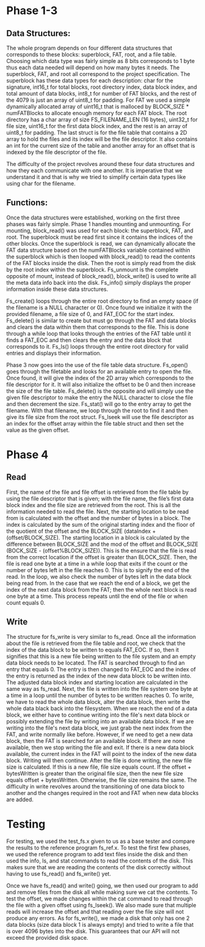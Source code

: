 # Phase 1-3
## Data Structures:

The whole program depends on four different data structures that corresponds to
these blocks: superblock, FAT, root, and a file table. Choosing which data type
was fairly simple as 8 bits corresponds to 1 byte thus each data needed will
depend on how many bytes it needs. The superblock, FAT, and root all correspond
to the project specification. The superblock has these data types for each
description: char for the signature, int16_t for total blocks, root directory
index, data block index, and total amount of data blocks, int8_t for number of
FAT blocks, and the rest of the 4079 is just an array of uint8_t for padding.
For FAT we used a simple dynamically allocated array of uint16_t that is
malloced by BLOCK_SIZE * numFATBlocks to allocate enough memory for each FAT
block. The root directory has a char array of size FS_FILENAME_LEN (16 bytes),
uint32_t for file size, uint16_t for the first data block index, and the rest is
an array of uint8_t for padding. The last struct is for the file table that
contains a 2D array to hold the files and its index will be the file descriptor.
It also contains an int for the current size of the table and another array for
an offset that is indexed by the file descriptor of the file. 

The difficulty of the project revolves around these four data structures and how
they each communicate with one another. It is imperative that we understand it
and that is why we tried to simplify certain data types like using char for
the filename. 

## Functions:

Once the data structures were established, working on the first three phases was
fairly simple. Phase 1 handles mounting and unmounting. For mounting,
block_read() was used for each block: the superblock, FAT, and root. The
superblock must be read first since it contains the indices of the other blocks.
Once the superblock is read, we can dynamically allocate the FAT data structure
based on the numFATBlocks variable contained within the superblock which is then
looped with block_read() to read the contents of the FAT blocks inside the disk.
Then the root is simply read from the disk by the root index within the
superblock. Fs_unmount is the complete opposite of mount, instead of
block_read(), block_write() is used to write all the meta data info back into
the disk. Fs_info() simply displays the proper information inside these data
structures.

Fs_create() loops through the entire root directory to find an empty space (if
the filename is a NULL character or 0). Once found we initialize it with the
provided filename, a file size of 0, and FAT_EOC for the start index.
Fs_delete() is similar to create but must go through the FAT and data blocks and
clears the data within them that corresponds to the file. This is done through a
while loop that looks through the entries of the FAT table until it finds a
FAT_EOC and then clears the entry and the data block that corresponds to it.
Fs_ls() loops through the entire root directory for valid entries and displays
their information. 

Phase 3 now goes into the use of the file table data structure. Fs_open() goes
through the filetable and looks for an available entry to open the file. Once
found, it will give the index of the 2D array which corresponds to the file
descriptor for it. It will also initialize the offset to be 0 and then increase
the size of the file table. Fs_delete() is the opposite and will simply use the
given file descriptor to make the entry the NULL character to close the file and
then decrement the size. Fs_stat() will go to the entry array to get the
filename. With that filename, we loop through the root to find it and then give
its file size from the root struct. Fs_lseek will use the file descriptor as an
index for the offset array within the file table struct and then set the value
as the given offset.

# Phase 4
## Read

First, the name of the file and file offset is retrieved from the file table by
using the file descriptor that is given; with the file name, the file’s first
data block index and the file size are retrieved from the root. This is all the
information needed to read the file. Next, the starting location to be read from
is calculated with the offset and the number of bytes in a block. The index is
calculated by the sum of the original starting index and the floor of the
quotient of the offset and the BLOCK_SIZE (dataIndex + (offset/BLOCK_SIZE). The
starting location in a block is calculated by the difference between BLOCK_SIZE
and the mod of the offset and BLOCK_SIZE (BOCK_SIZE - (offset%BLOCK_SIZE)). This
is the ensure that the file is read from the correct location if the offset is
greater than BLOCK_SIZE. Then, the file is read one byte at a time in a while
loop that exits if the count or the number of bytes left in the file reaches 0.
This is to signify the end of the read. In the loop, we also check the number of
bytes left in the data block being read from. In the case that we reach the end
of a block, we get the index of the next data block from the FAT; then the whole
next block is read one byte at a time. This process repeats until the end of the
file or when count equals 0. 

## Write
The structure for fs_write is very similar to fs_read. Once all the information
about the file is retrieved from the file table and root, we check that the
index of the data block to be written to equals FAT_EOC. If so, then it
signifies that this is a new file being written to the file system and an empty
data block needs to be located. The FAT is searched through to find an entry
that equals 0. The entry is then changed to FAT_EOC and the index of the entry
is returned as the index of the new data block to be written into. The adjusted
data block index and starting location are calculated in the same way as
fs_read. Next, the file is written into the file system one byte at a time in a
loop until the number of bytes to be written reaches 0. To write, we have to
read the whole data block, alter the data block, then write the whole data black
back into the filesystem. When we reach the end of a data block, we either have
to continue writing into the file's next data block or possibly extending the
file by writing into an available data block. If we are writing into the file's
next data block, we just grab the next index from the FAT, and write normally
like before. However, if we need to get a new data block, then the FAT is
searched for an available block. If there are none available, then we stop
writing the file and exit. If there is a new data block available, the current
index in the FAT will point to the index of the new data block. Writing will
then continue. After the file is done writing, the new file size is calculated.
If this is a new file, file size equals count. If the offset + bytesWritten is
greater than the original file size, then the new file size equals offset +
bytesWritten. Otherwise, the file size remains the same. The difficulty in write
revolves around the transitioning of one data block to another and the changes
required in the root and FAT when new data blocks are added.

# Testing

For testing, we used the test_fs.x given to us as a base tester and compare the
results to the reference program fs_ref.x. To test the first few phases, we used
the reference program to add text files inside the disk and then used the info,
ls, and stat commands to read the contents of the disk. This makes sure that we
are reading the contents of the disk correctly without having to use fs_read()
and fs_write() yet. 

Once we have fs_read() and write() going, we then used our program to add and
remove files from the disk all while making sure we cat the contents. To test
the offset, we made changes within the cat command to read through the file with
a given offset using fs_lseek(). We also made sure that multiple reads will
increase the offset and that reading over the file size will not produce any
errors. As for fs_write(), we made a disk that only has one 2 data blocks (size
data block 1 is always empty) and tried to write a file that is over 4096 bytes
into the disk. This guarantees that our API will not exceed the provided disk
space.
